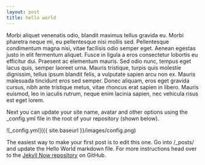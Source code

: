 ```yaml
---
layout: post
title: hello world
---
```

Morbi aliquet venenatis odio, blandit maximus tellus gravida eu. Morbi pharetra neque mi, eu pellentesque nisi mollis sed. Pellentesque condimentum magna nisi, vitae facilisis odio semper eget. Aenean egestas justo in elit fermentum aliquet. Fusce in ligula a eros consectetur lobortis eu efficitur dui. Praesent ac elementum mauris. Sed odio nunc, tempus eget lacus quis, semper laoreet urna. Mauris tristique, turpis quis molestie dignissim, tellus ipsum blandit felis, a vulputate sapien arcu non ex. Mauris malesuada tincidunt eros sed semper. Donec aliquam, eros eget gravida cursus, nibh ante tristique metus, vitae rhoncus erat sapien in libero. Mauris euismod, leo in iaculis rutrum, neque enim lacinia sapien, nec vehicula risus est eget lorem.




Next you can update your site name, avatar and other options using the _config.yml file in the root of your repository (shown below).

![_config.yml]({{ site.baseurl }}/images/config.png)

The easiest way to make your first post is to edit this one. Go into /_posts/ and update the Hello World markdown file. For more instructions head over to the [Jekyll Now repository](https://github.com/barryclark/jekyll-now) on GitHub.
